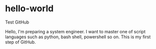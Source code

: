 # hello-world
Test GitHub

Hello, I'm preparing a system engineer. I want to master one of script languages such as python, bash shell, powershell so on.
This is my first step of GitHub.
